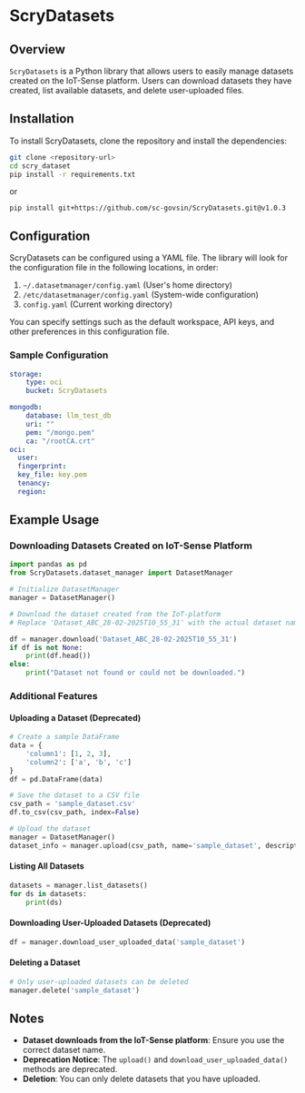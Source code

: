 # ScryDatasets
## Overview
`ScryDatasets` is a Python library that allows users to easily manage datasets created on the IoT-Sense platform. Users can download datasets they have created, list available datasets, and delete user-uploaded files.

## Installation

To install ScryDatasets, clone the repository and install the dependencies:

```bash
git clone <repository-url>
cd scry_dataset
pip install -r requirements.txt
```
or 
```
pip install git+https://github.com/sc-govsin/ScryDatasets.git@v1.0.3
```
## Configuration

ScryDatasets can be configured using a YAML file. The library will look for the configuration file in the following locations, in order:

1. `~/.datasetmanager/config.yaml` (User's home directory)
2. `/etc/datasetmanager/config.yaml` (System-wide configuration)
3. `config.yaml` (Current working directory)

You can specify settings such as the default workspace, API keys, and other preferences in this configuration file.

### Sample Configuration

```yaml
storage:
    type: oci
    bucket: ScryDatasets

mongodb:
    database: llm_test_db
    uri: ""
    pem: "/mongo.pem"
    ca: "/rootCA.crt"
oci:
  user: 
  fingerprint: 
  key_file: key.pem
  tenancy: 
  region: 
```

## Example Usage

### Downloading Datasets Created on IoT-Sense Platform
```python
import pandas as pd
from ScryDatasets.dataset_manager import DatasetManager

# Initialize DatasetManager
manager = DatasetManager()

# Download the dataset created from the IoT-platform
# Replace 'Dataset_ABC_28-02-2025T10_55_31' with the actual dataset name

df = manager.download('Dataset_ABC_28-02-2025T10_55_31')
if df is not None:
    print(df.head())
else:
    print("Dataset not found or could not be downloaded.")
```

### Additional Features

#### Uploading a Dataset (Deprecated)
```python
# Create a sample DataFrame
data = {
    'column1': [1, 2, 3],
    'column2': ['a', 'b', 'c']
}
df = pd.DataFrame(data)

# Save the dataset to a CSV file
csv_path = 'sample_dataset.csv'
df.to_csv(csv_path, index=False)

# Upload the dataset
manager = DatasetManager()
dataset_info = manager.upload(csv_path, name='sample_dataset', description='Sample dataset', tags=['sample'])
```

#### Listing All Datasets
```python
datasets = manager.list_datasets()
for ds in datasets:
    print(ds)
```

#### Downloading User-Uploaded Datasets (Deprecated)
```python
df = manager.download_user_uploaded_data('sample_dataset')
```

#### Deleting a Dataset
```python
# Only user-uploaded datasets can be deleted
manager.delete('sample_dataset')
```

## Notes
- **Dataset downloads from the IoT-Sense platform**: Ensure you use the correct dataset name.
- **Deprecation Notice**: The `upload()` and `download_user_uploaded_data()` methods are deprecated.
- **Deletion**: You can only delete datasets that you have uploaded.
